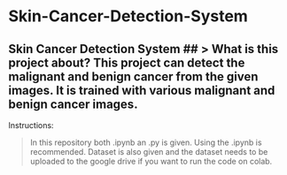 # Skin-Cancer-Detection-System

## Skin Cancer Detection System ##  > What is this project about? This project can detect the malignant and benign cancer from the given images. It is trained with various malignant and benign cancer images. 

Instructions:
> In this repository both .ipynb an .py is given.
> Using the .ipynb is recommended.
> Dataset is also given and the dataset needs to be uploaded to the google drive if you want to run the code on colab.
